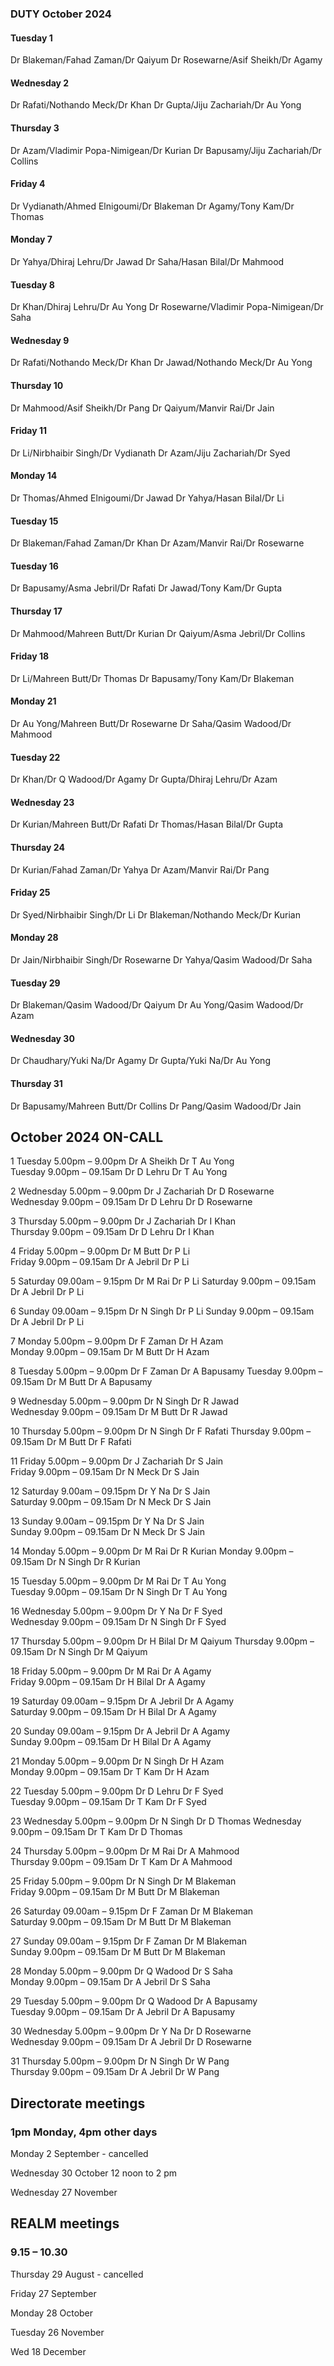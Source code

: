 

### DUTY October 2024

#### Tuesday 1
Dr Blakeman/Fahad Zaman/Dr Qaiyum
Dr Rosewarne/Asif Sheikh/Dr Agamy

#### Wednesday 2
Dr Rafati/Nothando Meck/Dr Khan
Dr Gupta/Jiju Zachariah/Dr Au Yong

#### Thursday 3
Dr Azam/Vladimir Popa-Nimigean/Dr Kurian
Dr Bapusamy/Jiju Zachariah/Dr Collins

#### Friday 4
Dr Vydianath/Ahmed Elnigoumi/Dr Blakeman
Dr Agamy/Tony Kam/Dr Thomas

#### Monday 7
Dr Yahya/Dhiraj Lehru/Dr Jawad
Dr Saha/Hasan Bilal/Dr Mahmood

#### Tuesday 8
Dr Khan/Dhiraj Lehru/Dr Au Yong
Dr Rosewarne/Vladimir Popa-Nimigean/Dr Saha

#### Wednesday 9
Dr Rafati/Nothando Meck/Dr Khan
Dr Jawad/Nothando Meck/Dr Au Yong

#### Thursday 10
Dr Mahmood/Asif Sheikh/Dr Pang
Dr Qaiyum/Manvir Rai/Dr Jain

#### Friday 11
Dr Li/Nirbhaibir Singh/Dr Vydianath
Dr Azam/Jiju Zachariah/Dr Syed

#### Monday 14
Dr Thomas/Ahmed Elnigoumi/Dr Jawad
Dr Yahya/Hasan Bilal/Dr Li

#### Tuesday 15
Dr Blakeman/Fahad Zaman/Dr Khan
Dr Azam/Manvir Rai/Dr Rosewarne

#### Tuesday 16
Dr Bapusamy/Asma Jebril/Dr Rafati
Dr Jawad/Tony Kam/Dr Gupta

#### Thursday 17
Dr Mahmood/Mahreen Butt/Dr Kurian
Dr Qaiyum/Asma Jebril/Dr Collins

#### Friday 18
Dr Li/Mahreen Butt/Dr Thomas
Dr Bapusamy/Tony Kam/Dr Blakeman

#### Monday 21
Dr Au Yong/Mahreen Butt/Dr Rosewarne
Dr Saha/Qasim Wadood/Dr Mahmood

#### Tuesday 22
Dr Khan/Dr Q Wadood/Dr Agamy
Dr Gupta/Dhiraj Lehru/Dr Azam

#### Wednesday 23
Dr Kurian/Mahreen Butt/Dr Rafati
Dr Thomas/Hasan Bilal/Dr Gupta

#### Thursday 24
Dr Kurian/Fahad Zaman/Dr Yahya
Dr Azam/Manvir Rai/Dr Pang

#### Friday 25
Dr Syed/Nirbhaibir Singh/Dr Li
Dr Blakeman/Nothando Meck/Dr Kurian

#### Monday 28
Dr Jain/Nirbhaibir Singh/Dr Rosewarne
Dr Yahya/Qasim Wadood/Dr Saha

#### Tuesday 29
Dr Blakeman/Qasim Wadood/Dr Qaiyum
Dr Au Yong/Qasim Wadood/Dr Azam

#### Wednesday 30
Dr Chaudhary/Yuki Na/Dr Agamy
Dr Gupta/Yuki Na/Dr Au Yong

#### Thursday 31
Dr Bapusamy/Mahreen Butt/Dr Collins
Dr Pang/Qasim Wadood/Dr Jain

## October 2024 ON-CALL

1	Tuesday 5.00pm – 9.00pm		Dr A Sheikh 	Dr T Au Yong	
	Tuesday 9.00pm – 09.15am	Dr D Lehru	Dr T Au Yong	
 
2	Wednesday 5.00pm – 9.00pm	Dr J Zachariah	Dr D Rosewarne	
	Wednesday 9.00pm – 09.15am	Dr D Lehru	Dr D Rosewarne	
 
3	Thursday 5.00pm – 9.00pm	Dr J Zachariah	Dr I Khan	
	Thursday 9.00pm – 09.15am	Dr D Lehru	Dr I Khan	
 
4	Friday 5.00pm – 9.00pm	Dr M Butt	Dr P Li 	
	Friday 9.00pm – 09.15am	Dr A Jebril	Dr P Li	
 
5	Saturday 09.00am – 9.15pm	Dr M Rai	Dr P Li	
	Saturday 9.00pm – 09.15am	Dr A Jebril	Dr P Li	
 
6	Sunday 09.00am – 9.15pm	Dr N Singh	Dr P Li	
	Sunday 9.00pm – 09.15am	Dr A Jebril	Dr P Li	
 
7	Monday 5.00pm – 9.00pm		Dr F Zaman	Dr H Azam	
	Monday 9.00pm – 09.15am		Dr M Butt 	Dr H Azam	
 
8	Tuesday 5.00pm – 9.00pm		Dr F Zaman	Dr A Bapusamy
	Tuesday 9.00pm – 09.15am	Dr M Butt 	Dr A Bapusamy
 
9	Wednesday 5.00pm – 9.00pm	Dr N Singh	Dr R Jawad 	
	Wednesday 9.00pm – 09.15am	Dr M Butt 	Dr R Jawad	
 
10	Thursday 5.00pm – 9.00pm	Dr N Singh 	Dr F Rafati	
	Thursday 9.00pm – 09.15am	Dr M Butt 	Dr F Rafati	
 
11	Friday 5.00pm – 9.00pm		Dr J Zachariah	Dr S Jain 	
	Friday 9.00pm – 09.15am		Dr N Meck	Dr S Jain	
 
12	Saturday 9.00am – 09.15pm	Dr Y Na		Dr S Jain	
	Saturday 9.00pm – 09.15am	Dr N Meck	Dr S Jain	
 
13	Sunday 9.00am – 09.15pm		Dr Y Na		Dr S Jain	
	Sunday 9.00pm – 09.15am		Dr N Meck	Dr S Jain	
 
14	Monday 5.00pm – 9.00pm		Dr M Rai	Dr R Kurian	
	Monday 9.00pm – 09.15am		Dr N Singh	Dr R Kurian	
 
15	Tuesday 5.00pm – 9.00pm		Dr M Rai	Dr T Au Yong	
	Tuesday 9.00pm – 09.15am	Dr N Singh	Dr T Au Yong	
 
16	Wednesday 5.00pm – 9.00pm	Dr Y Na		Dr F Syed	
	Wednesday 9.00pm – 09.15am	Dr N Singh	Dr F Syed	
 
17	Thursday 5.00pm – 9.00pm	Dr H Bilal	Dr M Qaiyum	
	Thursday 9.00pm – 09.15am	Dr N Singh	Dr M Qaiyum	
 
18	Friday 5.00pm – 9.00pm		Dr M Rai 	Dr A Agamy 	
	Friday 9.00pm – 09.15am		Dr H Bilal	Dr A Agamy	
 
19	Saturday 09.00am – 9.15pm	Dr A Jebril	Dr A Agamy	
	Saturday 9.00pm – 09.15am	Dr H Bilal	Dr A Agamy	
 
20	Sunday 09.00am – 9.15pm		Dr A Jebril	Dr A Agamy 	
	Sunday 9.00pm – 09.15am		Dr H Bilal	Dr A Agamy	
 
21	Monday 5.00pm – 9.00pm		Dr N Singh	Dr H Azam	
	Monday 9.00pm – 09.15am		Dr T Kam	Dr H Azam	
 
22	Tuesday 5.00pm – 9.00pm		Dr D Lehru	Dr F Syed 	
	Tuesday 9.00pm – 09.15am	Dr T Kam	Dr F Syed	
 
23	Wednesday 5.00pm – 9.00pm	Dr N Singh	Dr D Thomas	
	Wednesday 9.00pm – 09.15am	Dr T Kam	Dr D Thomas	
 
24	Thursday 5.00pm – 9.00pm	Dr M Rai	Dr A Mahmood	
	Thursday 9.00pm – 09.15am	Dr T Kam	Dr A Mahmood	
 
25	Friday 5.00pm – 9.00pm		Dr N Singh	Dr M Blakeman 	
	Friday 9.00pm – 09.15am		Dr M Butt	Dr M Blakeman	
 
26	Saturday 09.00am – 9.15pm	Dr F Zaman	Dr M Blakeman	
	Saturday 9.00pm – 09.15am	Dr M Butt	Dr M Blakeman	
 
27	Sunday 09.00am – 9.15pm		Dr F Zaman 	Dr M Blakeman	
	Sunday 9.00pm – 09.15am		Dr M Butt	Dr M Blakeman	
 
28	Monday 5.00pm – 9.00pm		Dr Q Wadood	Dr S Saha	
	Monday 9.00pm – 09.15am		Dr A Jebril	Dr S Saha	
 
29	Tuesday 5.00pm – 9.00pm		Dr Q Wadood	Dr A Bapusamy	
	Tuesday 9.00pm – 09.15am	Dr A Jebril	Dr A Bapusamy	
 
30	Wednesday 5.00pm – 9.00pm	Dr Y Na		Dr D Rosewarne	
	Wednesday 9.00pm – 09.15am	Dr A Jebril	Dr D Rosewarne
 
31	Thursday 5.00pm – 9.00pm	Dr N Singh	Dr W Pang	
	Thursday 9.00pm – 09.15am	Dr A Jebril	Dr W Pang	

## Directorate meetings  
### 1pm Monday, 4pm other days

Monday 2 September - cancelled

Wednesday 30 October 12 noon to 2 pm 

Wednesday 27 November

## REALM meetings
### 9.15 – 10.30

Thursday 29 August	- cancelled

Friday 27 September

Monday 28 October  

Tuesday 26 November		

Wed 18 December	




